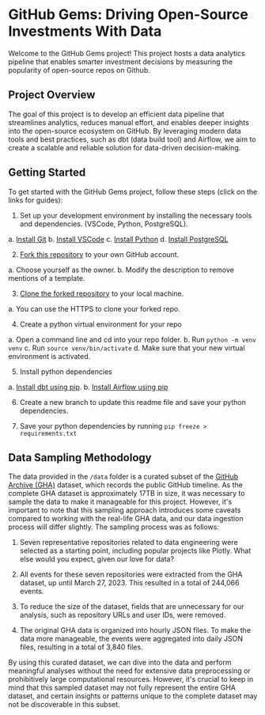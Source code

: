 # GitHub Gems: Driving Open-Source Investments With Data

Welcome to the GitHub Gems project! This project hosts a data analytics pipeline that enables smarter investment decisions by measuring the popularity of open-source repos on Github.

## Project Overview

The goal of this project is to develop an efficient data pipeline that streamlines analytics, reduces manual effort, and enables deeper insights into the open-source ecosystem on GitHub. By leveraging modern data tools and best practices, such as dbt (data build tool) and Airflow, we aim to create a scalable and reliable solution for data-driven decision-making.

## Getting Started

To get started with the GitHub Gems project, follow these steps (click on the
links for guides):

1. Set up your development environment by installing the necessary tools and dependencies. (VSCode, Python, PostgreSQL).

  a. [Install Git](https://git-scm.com/book/en/v2/Getting-Started-Installing-Git)
  b. [Install VSCode](https://www.postgresql.org/download/)
  c. [Install Python](https://www.python.org/downloads/)
  d. [Install PostgreSQL](https://www.postgresql.org/download/)

2. [Fork this repository](https://docs.github.com/en/pull-requests/collaborating-with-pull-requests/working-with-forks/fork-a-repo#forking-a-repository) to your own GitHub account.

  a. Choose yourself as the owner.
  b. Modify the description to remove mentions of a template.

3. [Clone the forked
   repository](https://docs.github.com/en/repositories/creating-and-managing-repositories/cloning-a-repository#cloning-a-repository) to your local machine.

  a. You can use the HTTPS to clone your forked repo.


4. Create a python virtual environment for your repo

  a. Open a command line and cd into your repo folder.
  b. Run `python -m venv venv`
  c. Run `source venv/bin/activate`
  d. Make sure that your new virtual environment is activated.

5. Install python dependencies

  a. [Install dbt using pip](https://docs.getdbt.com/docs/core/pip-install).
  b. [Install Airflow using
  pip](https://airflow.apache.org/docs/apache-airflow/stable/installation/installing-from-pypi.html)

6. Create a new branch to update this readme file and save your python
   dependencies.

7. Save your python dependencies by running `pip freeze > requirements.txt`

## Data Sampling Methodology

The data provided in the `/data` folder is a curated subset of the [GitHub Archive (GHA)](https://www.gharchive.org/) dataset, which records the public GitHub timeline. As the complete GHA dataset is approximately 17TB in size, it was necessary to sample the data to make it manageable for this project. However, it's important to note that this sampling approach introduces some caveats compared to working with the real-life GHA data, and our data ingestion process will differ slightly. The sampling process was as follows:

1. Seven representative repositories related to data engineering were selected as a starting point, including popular projects like Plotly. What else would you expect, given our love for data?

2. All events for these seven repositories were extracted from the GHA dataset, up until March 27, 2023. This resulted in a total of 244,066 events.

3. To reduce the size of the dataset, fields that are unnecessary for our analysis, such as repository URLs and user IDs, were removed.

4. The original GHA data is organized into hourly JSON files. To make the data more manageable, the events were aggregated into daily JSON files, resulting in a total of 3,840 files.

By using this curated dataset, we can dive into the data and perform meaningful analyses without the need for extensive data preprocessing or prohibitively large computational resources. However, it's crucial to keep in mind that this sampled dataset may not fully represent the entire GHA dataset, and certain insights or patterns unique to the complete dataset may not be discoverable in this subset.
